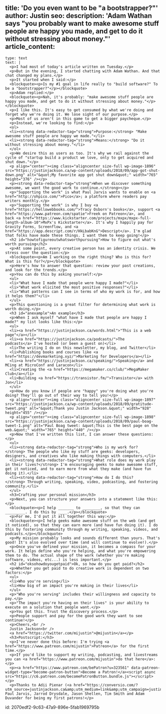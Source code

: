 title: 'Do you even want to be "a bootstrapper?"'
author: Justin
seo:
  description: 'Adam Wathan says "you probably want to make awesome stuff people are happy you made, and get to do it without stressing about money."'
article_content:
  -
    type: text
    text: |
      <p>I had most of today's article written on Tuesday.</p>
      <p>But in the evening, I started chatting with Adam Wathan. And that chat changed my plans.</p>
      <p>It started when I said:</p>
      <blockquote><p>Is my #1 goal in life really to "build software?" To be a "bootstrapper?"</p></blockquote>
      <p>Adam replied:</p>
      <blockquote><p>Nah, it's probably: "make awesome stuff people are happy you made, and get to do it without stressing about money."</p></blockquote>
      <p>I like this. It's easy to get consumed by what we're doing and forget why we're doing it. We lose sight of our purpose.</p>
      <p>Most of us aren't in this game to get a bigger paycheque.</p>
      <p>Instead, we're looking to find:</p>
      <ol>
      <li><strong data-redactor-tag="strong">Purpose:</strong> "Make awesome stuff people are happy we made."</li>
      <li><strong data-redactor-tag="strong">Means:</strong> "Do it without stressing about money."</li>
      </ol>
      <p>We desire this as users as too. It's why we rail against the cycle of "startup build a product we love, only to get acquired and shut down."</p>
      <p align="center"><img class="aligncenter size-full wp-image-1896" src="https://justinjackson.ca/wp-content/uploads/2018/09/app-got-shut-down.png" alt="&quot;My favorite app got shut down&quot;" width="765" height="376" /></p>
      <p><strong data-redactor-tag="strong">When we discover something awesome, we want the good work to continue.</strong></p>
      <p>"Supporting the work" is what Paul Jarvis wants to enable on <a href="http://ohpico.com/">Pico</a>; a platform where readers pay writers monthly.</p>
      <p>"Supporting the work" is why I buy <a href="https://hellowebbooks.com/">Tracy Osborn's books</a>, support <a href="https://www.patreon.com/spatie">Freek on Patreon</a>, and back <a href="https://www.kickstarter.com/projects/mxpx/mxpx-full-length-album-10">MxPx's Kickstarter</a>. It's why I happily pay for Gravity Forms, Screenflow, and <a href="https://app.descript.com/r/HkLbabKnG">Descript</a>. I'm glad that folks have made these things. I want them to keep going!</p>
      <h2 id="howtofigureoutwhatsworthpursuing">How to figure out what's worth pursuing</h2>
      <p>At some point, every creative person has an identity crisis. We stress over the question:</p>
      <blockquote><p>Am I working on the right thing? Who is this for? What is this for?</p></blockquote>
      <p>Here's how to answer that question: review your past creations, and look for the trends.</p>
      <p>You can do this by asking yourself:</p>
      <ul>
      <li>"What have I made that people were happy I made?"</li>
      <li>"What work elicited the most positive responses?"</li>
      <li>"What patterns can I see in terms of who my work is for, and how it helps them?"</li>
      </ul>
      <p>This questioning is a great filter for determining what work is worth doing.</p>
      <h3 id="anexample">An example</h3>
      <p>When I ask myself "what have I made that people are happy I made?" my list looks like this:</p>
      <ul>
      <li><a href="https://justinjackson.ca/words.html">"This is a web page"</a></li>
      <li><a href="https://justinjackson.ca/podcasts/">The podcasts</a> I've hosted (or been a guest on)</li>
      <li>The writing I do on this newsletter, my blog, and Twitter</li>
      <li>Publishing books and courses like <a href="https://devmarketing.xyz/">Marketing for Developers</a></li>
      <li><a href="https://justinjackson.ca/speaking/">Speaking</a> and MCing at MicroConf and Laracon</li>
      <li>Creating the <a href="https://megamaker.co/club/">MegaMaker Club</a></li>
      <li>Building <a href="https://transistor.fm/">Transistor</a> with Jon</li>
      </ul>
      <p>How do you know if people are "happy" you're doing what you're doing? They'll go out of their way to tell you!</p>
      <p align="center"><img class="aligncenter size-full wp-image-1897" src="https://justinjackson.ca/wp-content/uploads/2018/09/gratitude-tweet.png" alt="&quot;Thank you Justin Jackson.&quot;" width="928" height="455" /></p>
      <p align="center"><img class="aligncenter size-full wp-image-1898" src="https://justinjackson.ca/wp-content/uploads/2018/09/paul-boag-tweet-1.png" alt="Paul Boag tweet: &quot;This is the best page on the web.&quot;" width="765" height="440" /></p>
      <p>Now that I've written this list, I can answer these questions:</p>
      <ul>
      <li><strong data-redactor-tag="strong">Who is my work for?</strong> The people who like my stuff are geeks: developers, designers, and creatives who like making things with computers.</li>
      <li><strong data-redactor-tag="strong">What role does my work play in their lives?</strong> I'm encouraging geeks to make awesome stuff, get it noticed, and to earn more from what they make (and have fun doing it).</li>
      <li><strong data-redactor-tag="strong">How do I do this?</strong> Through writing, speaking, video, podcasting, and fostering community.</li>
      </ul>
      <h3>Crafting your personal mission</h3>
      <p>Next, you can structure your answers into a statement like this:</p>
      <blockquote><p>I help _______ to ________, so that they can _________. I do this by ____.</p></blockquote>
      <p>For me, I'd put it all together this way:</p>
      <blockquote><p>I help geeks make awesome stuff on the web (and get it noticed), so that they can earn more (and have fun doing it). I do this by fostering community through my writing, speaking, videos, and podcasts.</p></blockquote>
      <p>My mission probably looks and sounds different than yours. That's good! It's also evolved over time (and will continue to evolve!).</p>
      <p>Once you've defined your mission, it becomes a compass for your work. It helps define who you're helping, and what you're empowering them to do. The actual shape of the work (whether you're making software, videos, etc...) is less important.</p>
      <h2 id="oksohowdoyougetpaid">Ok, so how do you get paid?</h2>
      <p>Whether you get paid to do creative work is dependent on two factors:</p>
      <ul>
      <li>Who you're serving</li>
      <li>How big of an impact you're making in their lives</li>
      </ul>
      <p>"Who you're serving" includes their willingness and capacity to pay.</p>
      <p>"The impact you're having on their lives" is your ability to execute on a solution that people want.</p>
      <p>You got this. Trust the discovery process.</p>
      <p>People support and pay for the good work they want to see continue!</p>
      <p>Cheers,<br />
      Justin Jackson<br />
      <a href="https://twitter.com/mijustin">@mijustin</a></p>
      <h3>Postscript:</h3>
      <p>I've never done this before: I'm trying <a href="https://www.patreon.com/mijustin">Patreon</a> for the first time.</p>
      <p>If you'd like to support my writing, podcasting, and livestreams you can <a href="https://www.patreon.com/mijustin">do that here</a>:</p>
      <p><a href="https://www.patreon.com/bePatron?u=323561" data-patreon-widget-type="become-patron-button">Become a Patron!</a><script async src="https://c6.patreon.com/becomePatronButton.bundle.js"></script></p>
      <p>Thanks to Adii Pienar (<a href="https://conversio.com/?utm_source=justinjackson.ca&amp;utm_medium=link&amp;utm_campaign=justinpatreon">Conversio</a>), Paul Jarvis, Jarrod Drysdale, Jason Shellen, Tim Smith and Adam Duvander for being my first patrons!</p>
      
id: 2070edf2-9c63-47a9-896e-5fab1969795b
